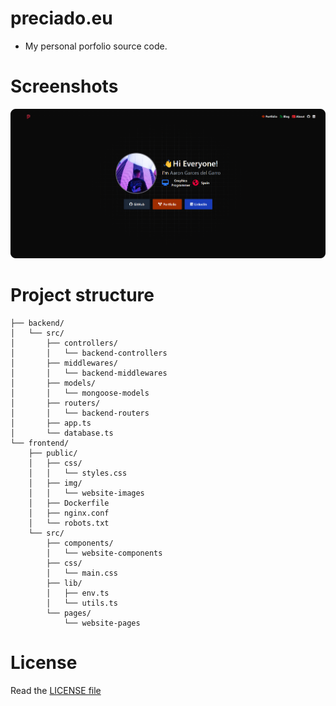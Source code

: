 # preciado.eu
- My personal porfolio source code.

# Screenshots
![Index](./img/main-scsht.png)

# Project structure

```
├── backend/ 
│   └── src/
│       ├── controllers/
│       │   └── backend-controllers
│       ├── middlewares/
│       │   └── backend-middlewares
│       ├── models/
│       │   └── mongoose-models
│       ├── routers/
│       │   └── backend-routers
│       ├── app.ts
│       └── database.ts
└── frontend/
    ├── public/
    │   ├── css/
    │   │   └── styles.css
    │   ├── img/
    │   │   └── website-images
    │   ├── Dockerfile
    │   ├── nginx.conf
    │   └── robots.txt
    └── src/
        ├── components/
        │   └── website-components
        ├── css/
        │   └── main.css
        ├── lib/
        │   ├── env.ts
        │   └── utils.ts
        └── pages/
            └── website-pages
```

# License
Read the [LICENSE file](../LICENSE)